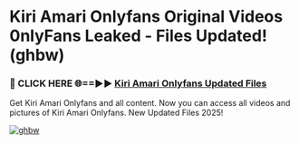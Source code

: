 # Kiri Amari Onlyfans Original Videos 0nlyFans Leaked - Files Updated! (ghbw)

<h3>🔴 CLICK HERE 🌐==►► <a href="https://tinyurl.com/4seja8ks" rel="nofollow">Kiri Amari Onlyfans Updated Files</a></h3>

Get Kiri Amari Onlyfans and all content. Now you can access all videos and pictures of Kiri Amari Onlyfans. New Updated Files 2025!

[![ghbw](https://i.imgur.com/EWjZXRe.gif)](https://tinyurl.com/4seja8ks)
